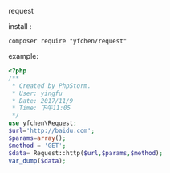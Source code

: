 request

install :

```
composer require "yfchen/request"

```

example:

```php
<?php
/**
 * Created by PhpStorm.
 * User: yingfu
 * Date: 2017/11/9
 * Time: 下午11:05
 */
use yfchen\Request;
$url='http://baidu.com';
$params=array();
$method = 'GET';
$data= Request::http($url,$params,$method);
var_dump($data);

```
